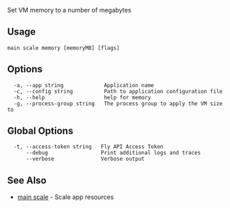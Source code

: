 Set VM memory to a number of megabytes

## Usage
~~~
main scale memory [memoryMB] [flags]
~~~

## Options

~~~
  -a, --app string             Application name
  -c, --config string          Path to application configuration file
  -h, --help                   help for memory
  -g, --process-group string   The process group to apply the VM size to
~~~

## Global Options

~~~
  -t, --access-token string   Fly API Access Token
      --debug                 Print additional logs and traces
      --verbose               Verbose output
~~~

## See Also

* [main scale](/docs/flyctl/main-scale/)	 - Scale app resources

